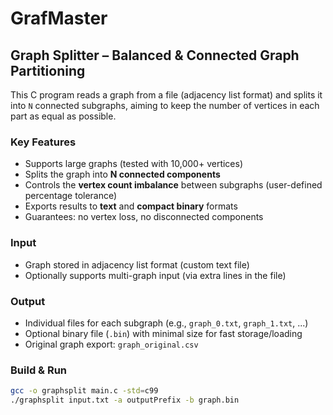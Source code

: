 # GrafMaster
## Graph Splitter – Balanced & Connected Graph Partitioning

This C program reads a graph from a file (adjacency list format) and splits it into `N` connected subgraphs, aiming to keep the number of vertices in each part as equal as possible.

### Key Features

- Supports large graphs (tested with 10,000+ vertices)
- Splits the graph into **N connected components**
- Controls the **vertex count imbalance** between subgraphs (user-defined percentage tolerance)
- Exports results to **text** and **compact binary** formats
- Guarantees: no vertex loss, no disconnected components

### Input

- Graph stored in adjacency list format (custom text file)
- Optionally supports multi-graph input (via extra lines in the file)

### Output

- Individual files for each subgraph (e.g., `graph_0.txt`, `graph_1.txt`, ...)
- Optional binary file (`.bin`) with minimal size for fast storage/loading
- Original graph export: `graph_original.csv`

### Build & Run

```bash
gcc -o graphsplit main.c -std=c99
./graphsplit input.txt -a outputPrefix -b graph.bin

